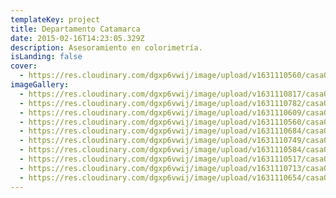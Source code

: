 ```yaml
---
templateKey: project
title: Departamento Catamarca
date: 2015-02-16T14:23:05.329Z
description: Asesoramiento en colorimetría.
isLanding: false
cover:
  - https://res.cloudinary.com/dgxp6vwij/image/upload/v1631110560/casaOlga/casaOlga-2_ih2tnb.jpg
imageGallery:
  - https://res.cloudinary.com/dgxp6vwij/image/upload/v1631110817/casaOlga/casaOlga-10_ryjzaq.jpg
  - https://res.cloudinary.com/dgxp6vwij/image/upload/v1631110782/casaOlga/casaOlga-9_itan8l.jpg
  - https://res.cloudinary.com/dgxp6vwij/image/upload/v1631110609/casaOlga/casaOlga-4_wqe7rj.jpg
  - https://res.cloudinary.com/dgxp6vwij/image/upload/v1631110560/casaOlga/casaOlga-2_ih2tnb.jpg
  - https://res.cloudinary.com/dgxp6vwij/image/upload/v1631110684/casaOlga/casaOlga-6_dluigu.jpg
  - https://res.cloudinary.com/dgxp6vwij/image/upload/v1631110749/casaOlga/casaOlga-8_tnc8ox.jpg
  - https://res.cloudinary.com/dgxp6vwij/image/upload/v1631110584/casaOlga/casaOlga-3_v13n3g.jpg
  - https://res.cloudinary.com/dgxp6vwij/image/upload/v1631110517/casaOlga/casaOlga-1_vtk726.jpg
  - https://res.cloudinary.com/dgxp6vwij/image/upload/v1631110713/casaOlga/casaOlga-7_jfzf3d.jpg
  - https://res.cloudinary.com/dgxp6vwij/image/upload/v1631110654/casaOlga/casaOlga-5_shh1q1.jpg
---
```

